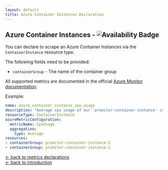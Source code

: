 ```yaml
---
layout: default
title: Azure Container Instances Declaration
---
```


## Azure Container Instances - ![Availability Badge](https://img.shields.io/badge/Available%20Starting-v1.0.0-green.svg)

You can declare to scrape an Azure Container Instances via the `ContainerInstance`
resource type.

The following fields need to be provided:

- `containerGroup` - The name of the container group

All supported metrics are documented in the official [Azure Monitor documentation](https://docs.microsoft.com/en-us/azure/azure-monitor/platform/metrics-supported#microsoftcontainerinstancecontainergroups).

Example:

```yaml
name: azure_container_instance_cpu_usage
description: "Average cpu usage of our 'promitor-container-instance' container instance"
resourceType: ContainerInstance
azureMetricConfiguration:
  metricName: CpuUsage
  aggregation:
    type: Average
resources:
- containerGroup: promitor-container-instance-1
- containerGroup: promitor-container-instance-2
```

<!-- markdownlint-disable MD033 -->
[&larr; back to metrics declarations](/configuration/v1.x/metrics)<br />
[&larr; back to introduction](/)
<!-- markdownlint-enable -->
